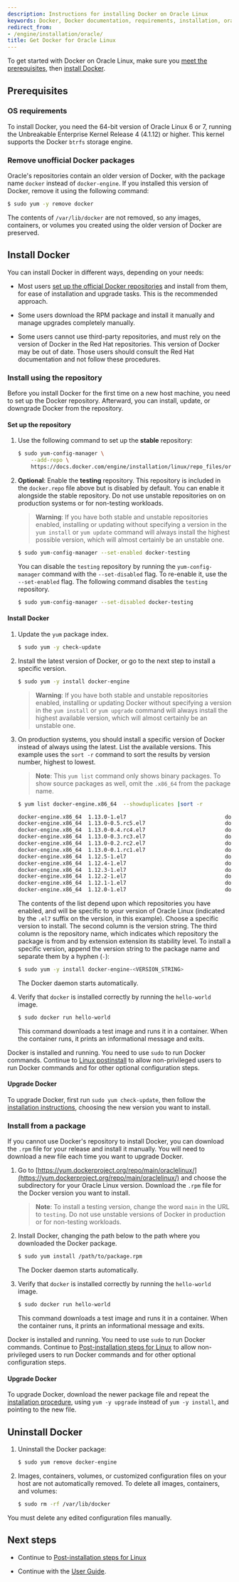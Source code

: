 ```yaml
---
description: Instructions for installing Docker on Oracle Linux
keywords: Docker, Docker documentation, requirements, installation, oracle, oel, rpm, install, uninstall, upgrade, update
redirect_from:
- /engine/installation/oracle/
title: Get Docker for Oracle Linux
---
```


To get started with Docker on Oracle Linux, make sure you
[meet the prerequisites](#prerequisites), then
[install Docker](#install-docker).

## Prerequisites

### OS requirements

To install Docker, you need the 64-bit version of Oracle Linux 6 or 7, running
the Unbreakable Enterprise Kernel Release 4 (4.1.12) or higher. This kernel
supports the Docker `btrfs` storage engine.

### Remove unofficial Docker packages

Oracle's repositories contain an older version of Docker, with the package name
`docker` instead of `docker-engine`. If you installed this version of Docker,
remove it using the following command:

```bash
$ sudo yum -y remove docker
```

The contents of `/var/lib/docker` are not removed, so any images, containers,
or volumes you created using the older version of Docker are preserved.

## Install Docker

You can install Docker in different ways, depending on your needs:

- Most users
  [set up the official Docker repositories](#install-using-the-repository) and
  install from them, for ease of installation and upgrade tasks. This is the
  recommended approach.

- Some users download the RPM package and install it manually and manage
  upgrades completely manually.

- Some users cannot use third-party repositories, and must rely on
  the version of Docker in the Red Hat repositories. This version of Docker may
  be out of date. Those users should consult the Red Hat documentation and not
  follow these procedures.

### Install using the repository

Before you install Docker for the first time on a new host machine, you need to
set up the Docker repository. Afterward, you can install, update, or downgrade
Docker from the repository.

#### Set up the repository

1.  Use the following command to set up the **stable** repository:

    ```bash
    $ sudo yum-config-manager \
        --add-repo \
        https://docs.docker.com/engine/installation/linux/repo_files/oracle/docker.repo
    ```

2.  **Optional**: Enable the **testing** repository. This repository is included
    in the `docker.repo` file above but is disabled by default. You can enable
    it alongside the stable repository. Do not use unstable repositories on
    on production systems or for non-testing workloads.

    > **Warning**: If you have both stable and unstable repositories enabled,
    > installing or updating without specifying a version in the `yum install`
    > or `yum update` command will always install the highest possible version,
    > which will almost certainly be an unstable one.

    ```bash
    $ sudo yum-config-manager --set-enabled docker-testing
    ```

    You can disable the `testing` repository by running the `yum-config-manager`
    command with the `--set-disabled` flag. To re-enable it, use the
    `--set-enabled` flag. The following command disables the `testing`
    repository.

    ```bash
    $ sudo yum-config-manager --set-disabled docker-testing
    ```

#### Install Docker

1.  Update the `yum` package index.

    ```bash
    $ sudo yum -y check-update
    ```
2.  Install the latest version of Docker, or go to the next step to install a
    specific version.

    ```bash
    $ sudo yum -y install docker-engine
    ```

    > **Warning**: If you have both stable and unstable repositories enabled,
    > installing or updating Docker without specifying a version in the
    > `yum install` or `yum upgrade` command will always install the highest
    > available version, which will almost certainly be an unstable one.

3.  On production systems, you should install a specific version of Docker
    instead of always using the latest. List the available versions.
    This example uses the `sort -r` command to sort the results by version
    number, highest to lowest.

    > **Note**: This `yum list` command only shows binary packages. To show
    > source packages as well, omit the `.x86_64` from the package name.

    ```bash
    $ yum list docker-engine.x86_64  --showduplicates |sort -r

    docker-engine.x86_64  1.13.0-1.el7                               docker-main
    docker-engine.x86_64  1.13.0-0.5.rc5.el7                         docker-testing
    docker-engine.x86_64  1.13.0-0.4.rc4.el7                         docker-testing
    docker-engine.x86_64  1.13.0-0.3.rc3.el7                         docker-testing
    docker-engine.x86_64  1.13.0-0.2.rc2.el7                         docker-testing
    docker-engine.x86_64  1.13.0-0.1.rc1.el7                         docker-testing
    docker-engine.x86_64  1.12.5-1.el7                               docker-main   
    docker-engine.x86_64  1.12.4-1.el7                               docker-main   
    docker-engine.x86_64  1.12.3-1.el7                               docker-main   
    docker-engine.x86_64  1.12.2-1.el7                               docker-main   
    docker-engine.x86_64  1.12.1-1.el7                               docker-main   
    docker-engine.x86_64  1.12.0-1.el7                               docker-main   
    ```

    The contents of the list depend upon which repositories you have enabled,
    and will be specific to your version of Oracle Linux (indicated by the
    `.el7` suffix on the version, in this example). Choose a specific version to
    install. The second column is the version string. The third column is the
    repository name, which indicates which repository the package is from and by
    extension extension its stability level. To install a specific version,
    append the version string to the package name and separate them by a hyphen
    (`-`):

    ```bash
    $ sudo yum -y install docker-engine-<VERSION_STRING>
    ```

    The Docker daemon starts automatically.

4.  Verify that `docker` is installed correctly by running the `hello-world`
    image.

    ```bash
    $ sudo docker run hello-world
    ```

    This command downloads a test image and runs it in a container. When the
    container runs, it prints an informational message and exits.

Docker is installed and running. You need to use `sudo` to run Docker commands.
Continue to [Linux postinstall](linux-postinstall.md) to allow non-privileged
users to run Docker commands and for other optional configuration steps.

#### Upgrade Docker

To upgrade Docker, first run `sudo yum check-update`, then follow the
[installation instructions](#install-docker), choosing the new version you want
to install.

### Install from a package

If you cannot use Docker's repository to install Docker, you can download the
`.rpm` file for your release and install it manually. You will need to download
a new file each time you want to upgrade Docker.

1.  Go to [https://yum.dockerproject.org/repo/main/oraclelinux/](https://yum.dockerproject.org/repo/main/oraclelinux/)
    and choose the subdirectory for your Oracle Linux version. Download the
    `.rpm` file for the Docker version you want to install.

    > **Note**: To install a testing version, change the word `main` in the
    > URL to `testing`. Do not use unstable versions of Docker in production
    > or for non-testing workloads.

2.  Install Docker, changing the path below to the path where you downloaded
    the Docker package.

    ```bash
    $ sudo yum install /path/to/package.rpm
    ```

    The Docker daemon starts automatically.

3.  Verify that `docker` is installed correctly by running the `hello-world`
    image.

    ```bash
    $ sudo docker run hello-world
    ```

    This command downloads a test image and runs it in a container. When the
    container runs, it prints an informational message and exits.

Docker is installed and running. You need to use `sudo` to run Docker commands.
Continue to [Post-installation steps for Linux](linux-postinstall.md) to allow
non-privileged users to run Docker commands and for other optional configuration
steps.

#### Upgrade Docker

To upgrade Docker, download the newer package file and repeat the
[installation procedure](#install-from-a-package), using `yum -y upgrade`
instead of `yum -y install`, and pointing to the new file.


## Uninstall Docker

1.  Uninstall the Docker package:

    ```bash
    $ sudo yum remove docker-engine
    ```

2.  Images, containers, volumes, or customized configuration files on your host
    are not automatically removed. To delete all images, containers, and
    volumes:

    ```bash
    $ sudo rm -rf /var/lib/docker
    ```

You must delete any edited configuration files manually.

## Next steps

- Continue to [Post-installation steps for Linux](linux-postinstall.md)

- Continue with the [User Guide](../../userguide/index.md).
